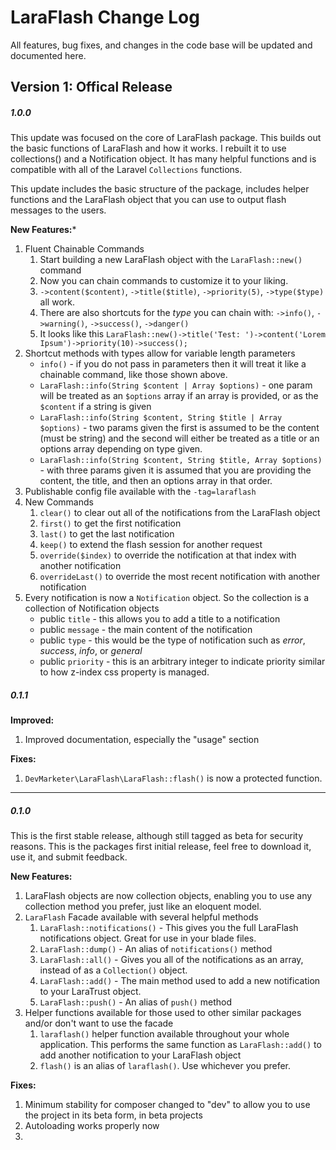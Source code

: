 # LaraFlash Change Log

All features, bug fixes, and changes in the code base will be updated and documented here.

## Version 1: Offical Release

##### 1.0.0

This update was focused on the core of LaraFlash package. This builds out the basic functions of LaraFlash and how it works. I rebuilt it to use collections() and a Notification object. It has many helpful functions and is compatible with all of the Laravel `Collections` functions.

This update includes the basic structure of the package, includes helper functions and the LaraFlash object that you can use to output flash messages to the users.

**New Features:***

1. Fluent Chainable Commands
	1. Start building a new LaraFlash object with the `LaraFlash::new()` command
	1. Now you can chain commands to customize it to your liking.
	1. `->content($content)`, `->title($title)`, `->priority(5)`, `->type($type)` all work.
	1. There are also shortcuts for the _type_ you can chain with: `->info()`, `->warning()`, `->success()`, `->danger()`
	1. It looks like this `LaraFlash::new()->title('Test: ')->content('Lorem Ipsum')->priority(10)->success();`
1. Shortcut methods with types allow for variable length parameters
	- `info()` - if you do not pass in parameters then it will treat it like a chainable command, like those shown above.
	- `LaraFlash::info(String $content | Array $options)` - one param will be treated as an `$options` array if an array is provided, or as the `$content` if a string is given
	- `LaraFlash::info(String $content, String $title | Array $options)` - two params given the first is assumed to be the content (must be string) and the second will either be treated as a title or an options array depending on type given.
	- `LaraFlash::info(String $content, String $title, Array $options)` - with three params given it is assumed that you are providing the content, the title, and then an options array in that order.
1. Publishable config file available with the `-tag=laraflash`
1. New Commands
	1. `clear()` to clear out all of the notifications from the LaraFlash object
	1. `first()` to get the first notification
	1. `last()` to get the last notification
	1. `keep()` to extend the flash session for another request
	1. `override($index)` to override the notification at that index with another notification
	1. `overrideLast()` to override the most recent notification with another notification
1. Every notification is now a `Notification` object. So the collection is a collection of Notification objects
	* public `title` - this allows you to add a title to a notification
	* public `message` - the main content of the notification
	* public `type` - this would be the type of notification such as _error_, _success_, _info_, or _general_
	* public `priority` - this is an arbitrary integer to indicate priority similar to how z-index css property is managed.


##### 0.1.1

**Improved:**

1. Improved documentation, especially the "usage" section

**Fixes:**

1. `DevMarketer\LaraFlash\LaraFlash::flash()` is now a protected function.

---

##### 0.1.0

This is the first stable release, although still tagged as beta for security reasons. This is the packages first initial release, feel free to download it, use it, and submit feedback.

**New Features:**

1. LaraFlash objects are now collection objects, enabling you to use any collection method you prefer, just like an eloquent model.
1. `LaraFlash` Facade available with several helpful methods
	1. `LaraFlash::notifications()` - This gives you the full LaraFlash notifications object. Great for use in your blade files.
	1. `LaraFlash::dump()` - An alias of `notifications()` method
	1. `LaraFlash::all()` - Gives you all of the notifications as an array, instead of as a `Collection()` object.
	1. `LaraFlash::add()` - The main method used to add a new notification to your LaraTrust object.
	1. `LaraFlash::push()` - An alias of `push()` method
1. Helper functions available for those used to other similar packages and/or don't want to use the facade
	1. `laraflash()` helper function available throughout your whole application. This performs the same function as `LaraFlash::add()` to add another notification to your LaraFlash object
	1. `flash()` is an alias of `laraflash()`. Use whichever you prefer.

**Fixes:**

1. Minimum stability for composer changed to "dev" to allow you to use the project in its beta form, in beta projects
1. Autoloading works properly now
1.

